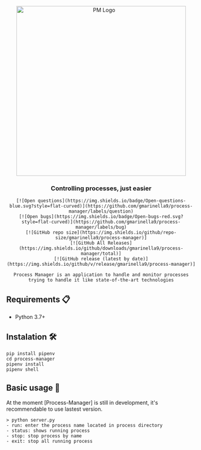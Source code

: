 <div id="pm-logo" align="center">
    <br />
    <img src="https://github.com/rodrigososacar/process-manager/blob/master/logo/process-manager-logo.png?sanitize=true" alt="PM Logo" width="450"/>
    <h3>Controlling processes, just easier</h3>
</div>

<div id="intro" align="center">
    
    [![Open questions](https://img.shields.io/badge/Open-questions-blue.svg?style=flat-curved)](https://github.com/gmarinella9/process-manager/labels/question)
    [![Open bugs](https://img.shields.io/badge/Open-bugs-red.svg?style=flat-curved)](https://github.com/gmarinella9/process-manager/labels/bug)
    [![GitHub repo size](https://img.shields.io/github/repo-size/gmarinella9/process-manager)]
    [![GitHub All Releases](https://img.shields.io/github/downloads/gmarinella9/process-manager/total)]
    [![GitHub release (latest by date)](https://img.shields.io/github/v/release/gmarinella9/process-manager)]
    
    Process Manager is an application to handle and monitor processes trying to handle it like state-of-the-art technologies
</div>

## Requirements 📋
- Python 3.7+

## Instalation 🛠️

```
pip install pipenv
cd process-manager
pipenv install
pipenv shell
```

## Basic usage 🔧
At the moment [Process-Manager] is still in development, it's recommendable to use lastest version.
```
> python server.py
- run: enter the process name located in process directory
- status: shows running process
- stop: stop process by name
- exit: stop all running process
```
